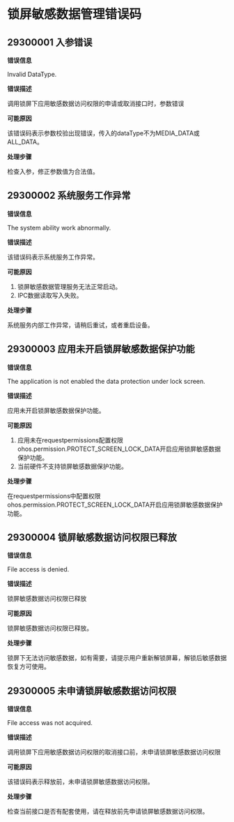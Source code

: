 # 锁屏敏感数据管理错误码

## 29300001 入参错误

**错误信息**

Invalid DataType.

**错误描述**

调用锁屏下应用敏感数据访问权限的申请或取消接口时，参数错误

**可能原因**

该错误码表示参数校验出现错误，传入的dataType不为MEDIA_DATA或ALL_DATA。

**处理步骤**

检查入参，修正参数值为合法值。

## 29300002 系统服务工作异常

**错误信息**

The system ability work abnormally.

**错误描述**

该错误码表示系统服务工作异常。

**可能原因**

1. 锁屏敏感数据管理服务无法正常启动。
2. IPC数据读取写入失败。

**处理步骤**

系统服务内部工作异常，请稍后重试，或者重启设备。

## 29300003 应用未开启锁屏敏感数据保护功能

**错误信息**

The application is not enabled the data protection under lock screen.

**错误描述**

应用未开启锁屏敏感数据保护功能。

**可能原因**

1. 应用未在requestpermissions配置权限ohos.permission.PROTECT_SCREEN_LOCK_DATA开启应用锁屏敏感数据保护功能。
2. 当前硬件不支持锁屏敏感数据保护功能。

**处理步骤**

在requestpermissions中配置权限ohos.permission.PROTECT_SCREEN_LOCK_DATA开启应用锁屏敏感数据保护功能。

## 29300004 锁屏敏感数据访问权限已释放

**错误信息**

File access is denied.

**错误描述**

锁屏敏感数据访问权限已释放

**可能原因**

锁屏敏感数据访问权限已释放。

**处理步骤**

锁屏下无法访问敏感数据，如有需要，请提示用户重新解锁屏幕，解锁后敏感数据恢复方可使用。

## 29300005 未申请锁屏敏感数据访问权限

**错误信息**

File access was not acquired.

**错误描述**

调用锁屏下应用敏感数据访问权限的取消接口前，未申请锁屏敏感数据访问权限

**可能原因**

该错误码表示释放前，未申请锁屏敏感数据访问权限。

**处理步骤**

检查当前接口是否有配套使用，请在释放前先申请锁屏敏感数据访问权限。
